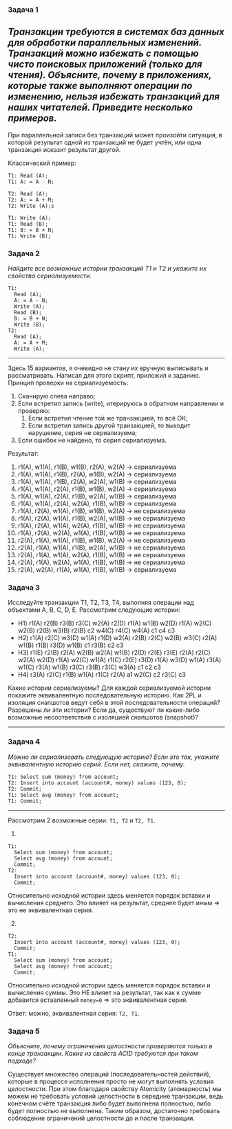 ﻿### Задача 1

*Транзакции требуются в системах баз данных для обработки параллельных изменений. Транзакций можно избежать с помощью
чисто поисковых приложений (только для чтения). Объясните, почему в приложениях, которые также выполняют операции по
изменению, нельзя избежать транзакций для наших читателей. Приведите несколько примеров.*
----
При параллельной записи без транзакций может произойти ситуация, в которой результат одной из транзакций не будет учтён,
или одна транзакция исказит результат другой.

Классический пример:

```
T1: Read (A);
T1: A: = A - N;

T2: Read (A);
T2: A: = A + M;
T2: Write (A);s

T1: Write (A);
T1: Read (B);
T1: B: = B + N;
T1: Write (B);
```

### Задача 2

*Найдите все возможные истории транзакций T1 и T2 и укажите их свойства сериализуемости.*

```
T1:
  Read (A);
  A: = A - N;
  Write (A);
  Read (B);
  B: = B + N;
  Write (B);
T2:
  Read (A);
  A: = A + M;
  Write (A);
```

----
Здесь 15 вариантов, я очевидно не стану их вручную выписывать и рассматривать. Написал для этого скрипт, приложил к
заданию. Принцип проверки на сериализуемость:
1) Сканирую слева направо;
2) Если встретил запись (write), итерируюсь в обратном направлении и проверяю:
   1) Если встретил чтение той же транзакцией, то всё ОК;
   2) Если встретил запись другой транзакцией, то выходит нарушение, серия не сериализуема;
3) Если ошибок не найдено, то серия сериализуема. 

Результат:
1) r1(A), w1(A), r1(B), w1(B), r2(A), w2(A) -> сериализуема
2) r1(A), w1(A), r1(B), r2(A), w1(B), w2(A) -> сериализуема
3) r1(A), w1(A), r1(B), r2(A), w2(A), w1(B) -> сериализуема
4) r1(A), w1(A), r2(A), r1(B), w1(B), w2(A) -> сериализуема
5) r1(A), w1(A), r2(A), r1(B), w2(A), w1(B) -> сериализуема
6) r1(A), w1(A), r2(A), w2(A), r1(B), w1(B) -> сериализуема
7) r1(A), r2(A), w1(A), r1(B), w1(B), w2(A) -> не сериализуема
8) r1(A), r2(A), w1(A), r1(B), w2(A), w1(B) -> не сериализуема
9) r1(A), r2(A), w1(A), w2(A), r1(B), w1(B) -> не сериализуема
10) r1(A), r2(A), w2(A), w1(A), r1(B), w1(B) -> не сериализуема
11) r2(A), r1(A), w1(A), r1(B), w1(B), w2(A) -> не сериализуема
12) r2(A), r1(A), w1(A), r1(B), w2(A), w1(B) -> не сериализуема
13) r2(A), r1(A), w1(A), w2(A), r1(B), w1(B) -> не сериализуема
14) r2(A), r1(A), w2(A), w1(A), r1(B), w1(B) -> не сериализуема
15) r2(A), w2(A), r1(A), w1(A), r1(B), w1(B) -> сериализуема

### Задача 3

Исследуйте транзакции T1, T2, T3, T4, выполняя операции над объектами A, B, C, D, E. Рассмотрим следующие истории:

* H1) r1(A) r2(B) r3(B) r3(C) w2(A) r2(D) r1(A) w1(B) w2(D) r1(A) w2(C) w2(B) r2(B) w3(B) r2(B) c2 w4(C) r4(C) w4(A) c1
  c4 c3
* H2) r1(A) r2(C) w3(D) w1(A) r1(D) w2(A) r2(B) r2(C) w2(B) w3(C) r2(A) w1(B) r1(B) r3(D) w1(B) c1 r3(B) c2 c3
* H3) r1(E) r2(B) r2(A) w2(B) w2(A) w1(B) r2(D) r2(E) r3(E) r2(A) r2(C) w2(A) w2(D) r1(A) w2(C) w1(A) r1(C) r2(E) r3(D)
  r1(A) w3(D) w1(A) r3(A) w1(C) r3(A) w1(B) r3(C) r3(B) r3(C) w3(A) c1 c2 c3
* H4) r3(A) r2(C) r1(B) w1(A) r1(C) r2(A) a1 w2(C) c2 r3(C) c3

Какие истории сериализуемы? Для каждой сериализуемой истории покажите эквивалентную последовательную историю. Как 2PL и
изоляция снапшотов ведут себя в этой последовательности операций? Разрешены ли эти истории? Если да, существуют ли
какие-либо возможные несоответствия с изоляцией снапшотов (snapshot)?

----

### Задача 4

*Можно ли сериализовать следующую историю? Если это так, укажите эквивалентную историю серий. Если нет, скажите,
почему.*

```
T1: Select sum (money) from account;
T2: Insert into account (account#, money) values (123, 0);
T2: Commit;
T1: Select avg (money) from account;
T1: Commit;
```

----
Рассмотрим 2 возможные серии: `T1, T2` и `T2, T1`.

1)

```
T1:
  Select sum (money) from account;
  Select avg (money) from account;
  Commit;
T2:
  Insert into account (account#, money) values (123, 0);
  Commit;
```

Относительно исходной истории здесь меняется порядок вставки и вычисления среднего. Это влияет на результат, среднее
будет иным => это не эквивалентная серия.

2)

```
T2:
  Insert into account (account#, money) values (123, 0);
  Commit;
T1:
  Select sum (money) from account;
  Select avg (money) from account;
  Commit;
```

Относительно исходной истории здесь меняется порядок вставки и вычисления суммы. Это НЕ влияет на результат, так как к
сумме добавится вставленный `money=0` => это эквивалентная серия.

Ответ: можно, эквивалентная серия: `T2, T1`.

### Задача 5

*Объясните, почему ограничения целостности проверяются только в конце транзакции. Какие из свойств ACID требуются при
таком подходе?*

Существует множество операций (последовательностей действий), которые в процессе исполнения просто не могут выполнять
условия целостности. При этом благодаря свойству Atomicity (атомарность) мы можем не требовать условий целостности в
середине транзакции, ведь конечном счёте транзакция либо будет выполнена полностью, либо будет полностью не выполнена.
Таким образом, достаточно требовать соблюдение ограничений целостности до и после транзакции.